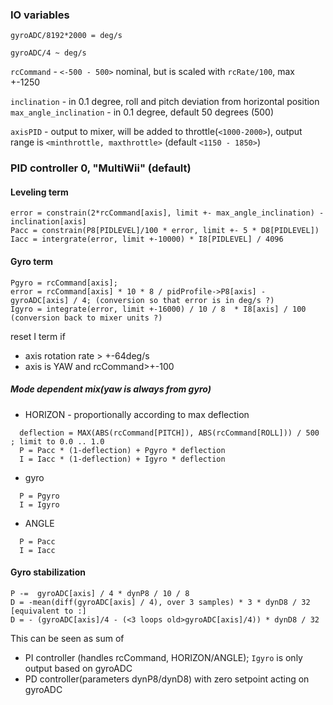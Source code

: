 ### IO variables

`gyroADC/8192*2000 = deg/s`

`gyroADC/4 ~ deg/s`

`rcCommand` - `<-500 - 500>` nominal, but is scaled with `rcRate/100`, max +-1250

`inclination` - in 0.1 degree, roll and pitch deviation from horizontal position
`max_angle_inclination` - in 0.1 degree, default 50 degrees (500)

`axisPID` - output to mixer, will be added to throttle(`<1000-2000>`), output range is `<minthrottle, maxthrottle>` (default `<1150 - 1850>`)

### PID controller 0, "MultiWii" (default)

#### Leveling term

```
error = constrain(2*rcCommand[axis], limit +- max_angle_inclination) - inclination[axis]
Pacc = constrain(P8[PIDLEVEL]/100 * error, limit +- 5 * D8[PIDLEVEL])
Iacc = intergrate(error, limit +-10000) * I8[PIDLEVEL] / 4096
```

#### Gyro term

```
Pgyro = rcCommand[axis];
error = rcCommand[axis] * 10 * 8 / pidProfile->P8[axis] - gyroADC[axis] / 4; (conversion so that error is in deg/s ?)
Igyro = integrate(error, limit +-16000) / 10 / 8  * I8[axis] / 100 (conversion back to mixer units ?)
```

reset I term if

- axis rotation rate > +-64deg/s
- axis is YAW and rcCommand>+-100

##### Mode dependent mix(yaw is always from gyro)

- HORIZON - proportionally according to max deflection

```
  deflection = MAX(ABS(rcCommand[PITCH]), ABS(rcCommand[ROLL])) / 500 ; limit to 0.0 .. 1.0
  P = Pacc * (1-deflection) + Pgyro * deflection
  I = Iacc * (1-deflection) + Igyro * deflection
```

- gyro

```
  P = Pgyro
  I = Igyro
```

- ANGLE

```
  P = Pacc
  I = Iacc
```

#### Gyro stabilization

```
P -=  gyroADC[axis] / 4 * dynP8 / 10 / 8
D = -mean(diff(gyroADC[axis] / 4), over 3 samples) * 3 * dynD8 / 32
[equivalent to :]
D = - (gyroADC[axis]/4 - (<3 loops old>gyroADC[axis]/4)) * dynD8 / 32
```

This can be seen as sum of

- PI controller (handles rcCommand, HORIZON/ANGLE); `Igyro` is only output based on gyroADC
- PD controller(parameters dynP8/dynD8) with zero setpoint acting on gyroADC
